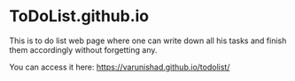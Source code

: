 # ToDoList.github.io
 This is to do list web page where one can write down all his tasks and finish them accordingly without forgetting any.
 
 You can access it here: https://varunishad.github.io/todolist/
